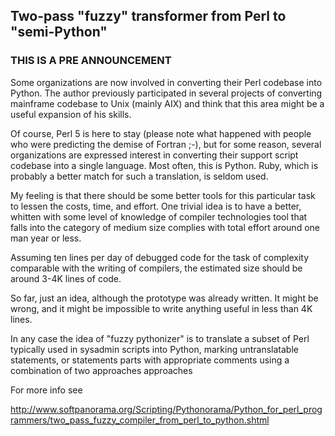## Two-pass "fuzzy" transformer from Perl to "semi-Python" 
### THIS IS A PRE ANNOUNCEMENT 

Some organizations are now involved in converting their Perl codebase into Python. The author previously participated in several projects of converting mainframe codebase to Unix (mainly AIX) and think that this area might be a useful expansion of his skills. 
 
Of course, Perl 5 is here to stay (please note what happened with people who were predicting the demise of Fortran ;-), but for some reason, 
several organizations are expressed interest in converting their support script codebase into a single language. Most often, this is Python. 
Ruby, which is probably a better match for such a translation, is seldom used. 

My feeling is that there should be some better tools for this particular task to lessen the costs, time, and effort. One trivial idea is to have a better, 
whitten with some level of knowledge of compiler technologies tool that falls into the category of medium size complies with total effort around one man year or less. 

Assuming ten lines per day of debugged code for the task of complexity comparable with the writing of compilers, the estimated size should be around 3-4K lines of code. 

So far, just an idea, although the prototype was already written. It might be wrong, and it might be impossible to write anything useful in less than 4K lines. 

In any case the idea of "fuzzy pythonizer" is to translate a subset of Perl typically used in sysadmin scripts into Python, marking untranslatable statements, or statements parts with appropriate comments using a combination of two approaches approaches

For more info see 

http://www.softpanorama.org/Scripting/Pythonorama/Python_for_perl_programmers/two_pass_fuzzy_compiler_from_perl_to_python.shtml

